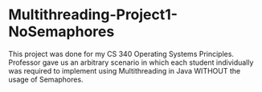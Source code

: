 # Multithreading-Project1-NoSemaphores
This project was done for my CS 340 Operating Systems Principles. Professor gave us an arbitrary scenario in which each student individually was required to implement using Multithreading in Java WITHOUT the usage of Semaphores.
